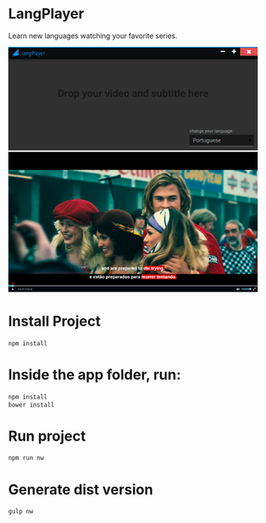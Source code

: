 # LangPlayer
Learn new languages watching your favorite series.

![alt tag](https://raw.githubusercontent.com/renanvalentin/LangPlayer/master/docs/screenshots/player.png)
![alt tag](https://raw.githubusercontent.com/renanvalentin/LangPlayer/master/docs/screenshots/02.png)


# Install Project

    npm install
    
# Inside the app folder, run:
    npm install
    bower install

# Run project

    npm run nw

# Generate dist version

    gulp nw
